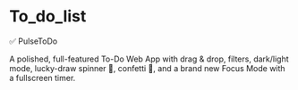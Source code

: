 # To_do_list
✅ PulseToDo 

A polished, full-featured To-Do Web App with drag & drop, filters, dark/light mode, lucky-draw spinner 🎲, confetti 🎉, and a brand new Focus Mode with a fullscreen timer.
